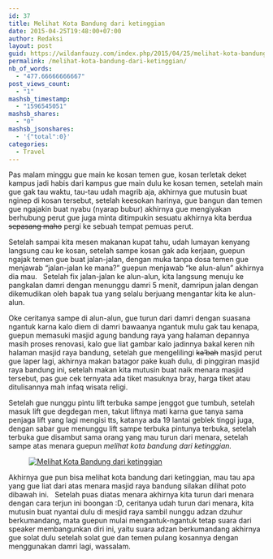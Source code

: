 ```yaml
---
id: 37
title: Melihat Kota Bandung dari ketinggian
date: 2015-04-25T19:48:00+07:00
author: Redaksi
layout: post
guid: https://wildanfauzy.com/index.php/2015/04/25/melihat-kota-bandung-dari-ketinggian/
permalink: /melihat-kota-bandung-dari-ketinggian/
nb_of_words:
  - "477.66666666667"
post_views_count:
  - "1"
mashsb_timestamp:
  - "1596545051"
mashsb_shares:
  - "0"
mashsb_jsonshares:
  - '{"total":0}'
categories:
  - Travel
---
```

Pas malam minggu gue main ke kosan temen gue, kosan terletak deket kampus jadi habis dari kampus gue main dulu ke kosan temen, setelah main gue gak tau waktu, tau-tau udah magrib aja, akhirnya gue mutusin buat nginep di kosan tersebut, setelah keesokan harinya, gue bangun dan temen gue ngajakin buat nyabu (nyarap bubur) akhirnya gue mengiyakan berhubung perut gue juga minta ditimpukin sesuatu akhirnya kita berdua <s>sepasang maho</s>&nbsp;pergi ke sebuah tempat pemuas perut. 

Setelah sampai kita mesen makanan kupat tahu, udah lumayan kenyang langsung cau ke kosan, setelah sampe kosan gak ada kerjaan, guepun ngajak temen gue buat jalan-jalan, dengan muka tanpa dosa temen gue menjawab &#8220;jalan-jalan ke mana?&#8221; guepun menjawab &#8220;ke alun-alun&#8221; akhirnya dia mau. &nbsp; Setelah fix jalan-jalan ke alun-alun, kita langsung menuju ke pangkalan damri dengan menunggu damri 5 menit, damripun jalan dengan dikemudikan oleh bapak tua yang selalu berjuang mengantar kita ke alun-alun. &nbsp; &nbsp; 

Oke ceritanya sampe di alun-alun, gue turun dari damri dengan suasana ngantuk karna kalo diem di damri bawaanya ngantuk mulu gak tau kenapa, guepun memasuki masjid agung bandung raya yang halaman depannya masih proses renovasi, kalo gue liat gambar kalo jadinnya bakal keren nih halaman masjid raya bandung, setelah gue mengelilingi <s>ka&#8217;bah</s>&nbsp;masjid perut gue laper lagi, akhirnya makan batagor pake kuah dulu, di pinggiran masjid raya bandung ini, setelah makan kita mutusin buat naik menara masjid tersebut, pas gue cek ternyata ada tiket masuknya bray, harga tiket atau ditulisannya mah infaq wisata religi. &nbsp; 

Setelah gue nunggu pintu lift terbuka sampe jenggot gue tumbuh, setelah masuk lift gue degdegan men, takut liftnya mati karna gue tanya sama penjaga lift yang lagi mengisi tts, katanya ada 19 lantai geblek tinggi juga, dengan sabar gue menunggu lift sampe terbuka pintunya terbuka, setelah terbuka gue disambut sama orang yang mau turun dari menara, setelah sampe atas menara guepun _melihat kota bandung dari ketinggian._

<div class="wp-block-image">
  <figure class="aligncenter"><a href="http://wildanfauzyart.files.wordpress.com/2015/04/02c19-0ee7b-img-20141116-00581.jpg"><img src="https://wildanfauzyart.files.wordpress.com/2020/04/a3b86-0ee7b-img-20141116-00581.jpg?w=768" alt="Melihat Kota Bandung dari ketinggian" data-recalc-dims="1" /></a></figure>
</div>

Akhirnya gue pun bisa melihat kota bandung dari ketinggian, mau tau apa yang gue liat dari atas menara masjid raya bandung silakan dilihat poto dibawah ini. &nbsp; Setelah puas diatas menara akhirnya kita turun dari menara dengan cara terjun ini boongan :D, ceritanya udah turun dari menara, kita mutusin buat nyantai dulu di mesjid raya sambil nunggu adzan dzuhur berkumandang, mata guepun mulai mengantuk-ngantuk tetap suara dari speaker membangunkan diri ini, yaitu suara adzan berkumandang akhirnya gue solat dulu setelah solat gue dan temen pulang kosannya dengan menggunakan damri lagi, wassalam.
